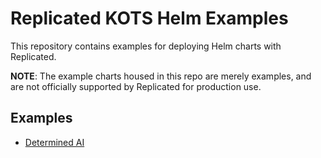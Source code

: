 # Replicated KOTS Helm Examples

This repository contains examples for deploying Helm charts with Replicated.

**NOTE**: The example charts housed in this repo are merely examples, and are not officially supported by Replicated for production use. 

## Examples

* [Determined AI](determined-ai/README.md)
